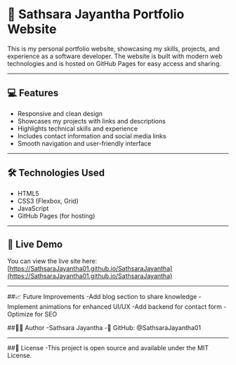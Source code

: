 # 🌟 Sathsara Jayantha Portfolio Website

This is my personal portfolio website, showcasing my skills, projects, and experience as a software developer. The website is built with modern web technologies and is hosted on GitHub Pages for easy access and sharing.

---

## 💻 Features

- Responsive and clean design  
- Showcases my projects with links and descriptions  
- Highlights technical skills and experience  
- Includes contact information and social media links  
- Smooth navigation and user-friendly interface

---

## 🛠 Technologies Used

- HTML5  
- CSS3 (Flexbox, Grid)  
- JavaScript  
- GitHub Pages (for hosting)

---

## 🚀 Live Demo

You can view the live site here:  
[https://SathsaraJayantha01.github.io/SathsaraJayantha](https://SathsaraJayantha01.github.io/SathsaraJayantha)

---

##📈 Future Improvements
-Add blog section to share knowledge
-Implement animations for enhanced UI/UX
-Add backend for contact form
-Optimize for SEO

##👨‍💻 Author
-Sathsara Jayantha
-🔗 GitHub: @SathsaraJayantha01

---

##📜 License
-This project is open source and available under the MIT License.
